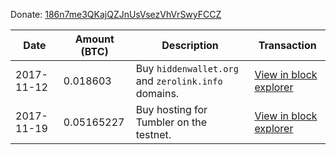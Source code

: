 Donate: [186n7me3QKajQZJnUsVsezVhVrSwyFCCZ](https://www.smartbit.com.au/address/186n7me3QKajQZJnUsVsezVhVrSwyFCCZ)

|Date|Amount (BTC)|Description|Transaction|
|---|---|---|---|
|2017-11-12|0.018603|Buy `hiddenwallet.org` and `zerolink.info` domains.|[View in block explorer](https://www.smartbit.com.au/tx/f406420370b687ed6840f0c08041480cc2d3f53d49cb31b699c0a9bc6400eb74)|
|2017-11-19|0.05165227|Buy hosting for Tumbler on the testnet.|[View in block explorer](https://www.smartbit.com.au/tx/7c9d3c0327ad80cbafea7bf1b004d8c307d1eef8b7291b242d418d1dd6971554)|
